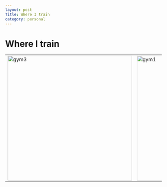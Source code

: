 ```yaml
---
layout: post
Title: Where I train
category: personal
---
```

# Where I train

<table>
<tr>
<td><img alt='gym3' src='/assets/img/gym3.jpg' width='400px'/></td>
<td><img alt='gym1' src='/assets/img/gym1.jpg' width='400px'/></td>
<td><img alt='gym2' src='/assets/img/gym2.jpg' width='400px'/></td>
</tr>
</table>